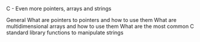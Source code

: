 C - Even more pointers, arrays and strings

General
	What are pointers to pointers and how to use them
	What are multidimensional arrays and how to use them
	What are the most common C standard library functions to manipulate strings